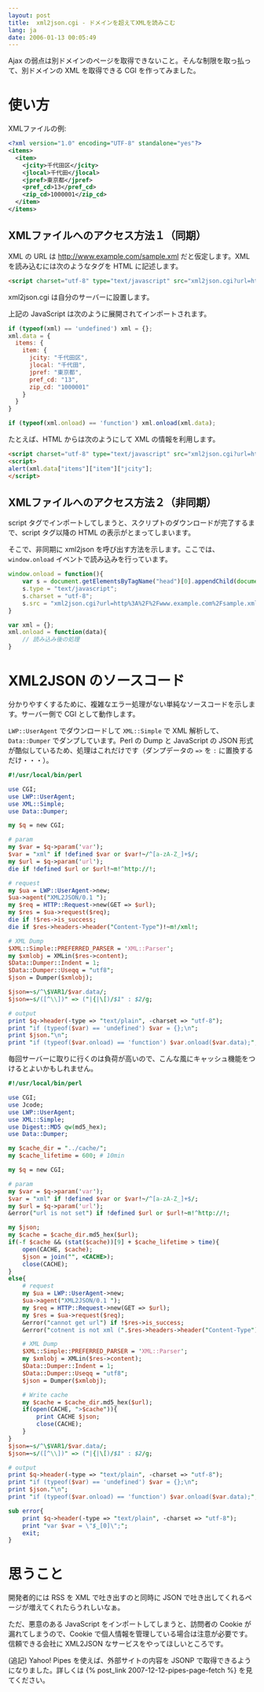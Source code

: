 ```yaml
---
layout: post
title:  xml2json.cgi - ドメインを超えてXMLを読みこむ
lang: ja
date: 2006-01-13 00:05:49
---
```

Ajax の弱点は別ドメインのページを取得できないこと。そんな制限を取っ払って、別ドメインの XML を取得できる CGI を作ってみました。


使い方
======

XMLファイルの例:

```xml
<?xml version="1.0" encoding="UTF-8" standalone="yes"?>
<items>
  <item>
    <jcity>千代田区</jcity>
    <jlocal>千代田</jlocal>
    <jpref>東京都</jpref>
    <pref_cd>13</pref_cd>
    <zip_cd>1000001</zip_cd>
  </item>
</items>
```

XMLファイルへのアクセス方法１（同期）
------------------------------------

XML の URL は http://www.example.com/sample.xml だと仮定します。XML を読み込むには次のようなタグを HTML に記述します。

```html
<script charset="utf-8" type="text/javascript" src="xml2json.cgi?url=http%3A%2F%2Fwww.example.com%2Fsample.xml"></script>
```

xml2json.cgi は自分のサーバーに設置します。

上記の JavaScript は次のように展開されてインポートされます。

```javascript
if (typeof(xml) == 'undefined') xml = {};
xml.data = {
  items: {
    item: {
      jcity: "千代田区",
      jlocal: "千代田",
      jpref: "東京都",
      pref_cd: "13",
      zip_cd: "1000001"
    }
  }
}

if (typeof(xml.onload) == 'function') xml.onload(xml.data);
```

たとえば、HTML からは次のようにして XML の情報を利用します。

```html
<script charset="utf-8" type="text/javascript" src="xml2json.cgi?url=http%3A%2F%2Fwww.example.com%2Fsample.xml"></script>
<script>
alert(xml.data["items"]["item"]["jcity"];
</script>
```

XMLファイルへのアクセス方法２（非同期）
--------------------------------------

script タグでインポートしてしまうと、スクリプトのダウンロードが完了するまで、script タグ以降の HTML の表示がとまってしまいます。

そこで、非同期に xml2json を呼び出す方法を示します。ここでは、`window.onload` イベントで読み込みを行っています。

```javascript
window.onload = function(){
	var s = document.getElementsByTagName("head")[0].appendChild(document.createElement("script"));
	s.type = "text/javascript";
	s.charset = "utf-8";
	s.src = "xml2json.cgi?url=http%3A%2F%2Fwww.example.com%2Fsample.xml";
}

var xml = {};
xml.onload = function(data){
	// 読み込み後の処理
}
```


XML2JSON のソースコード
=======================

分かりやすくするために、複雑なエラー処理がない単純なソースコードを示します。サーバー側で CGI として動作します。

`LWP::UserAgent` でダウンロードして `XML::Simple` で XML 解析して、`Data::Dumper` でダンプしています。Perl の Dump と JavaScript の JSON 形式が酷似しているため、処理はこれだけです（ダンプデータの `=>` を `:` に置換するだけ・・・）。

```perl
#!/usr/local/bin/perl

use CGI;
use LWP::UserAgent;
use XML::Simple;
use Data::Dumper;

my $q = new CGI;

# param
my $var = $q->param('var');
$var = "xml" if !defined $var or $var!~/^[a-zA-Z_]+$/;
my $url = $q->param('url');
die if !defined $url or $url!~m!^http://!;

# request
my $ua = LWP::UserAgent->new;
$ua->agent("XML2JSON/0.1 ");
my $req = HTTP::Request->new(GET => $url);
my $res = $ua->request($req);
die if !$res->is_success;
die if $res->headers->header("Content-Type")!~m!/xml!;

# XML Dump
$XML::Simple::PREFERRED_PARSER = 'XML::Parser';
my $xmlobj = XMLin($res->content);
$Data::Dumper::Indent = 1;
$Data::Dumper::Useqq = "utf8";
$json = Dumper($xmlobj);

$json=~s/^\$VAR1/$var.data/;
$json=~s/([^\\])" => ("|{|\[)/$1" : $2/g;

# output
print $q->header(-type => "text/plain", -charset => "utf-8");
print "if (typeof($var) == 'undefined') $var = {};\n";
print $json."\n";
print "if (typeof($var.onload) == 'function') $var.onload($var.data);";
```

毎回サーバーに取りに行くのは負荷が高いので、こんな風にキャッシュ機能をつけるとよいかもしれません。

```perl
#!/usr/local/bin/perl

use CGI;
use Jcode;
use LWP::UserAgent;
use XML::Simple;
use Digest::MD5 qw(md5_hex);
use Data::Dumper;

my $cache_dir = "../cache/";
my $cache_lifetime = 600; # 10min

my $q = new CGI;

# param
my $var = $q->param('var');
$var = "xml" if !defined $var or $var!~/^[a-zA-Z_]+$/;
my $url = $q->param('url');
&error("url is not set") if !defined $url or $url!~m!^http://!;

my $json;
my $cache = $cache_dir.md5_hex($url);
if(-f $cache && (stat($cache))[9] + $cache_lifetime > time){
	open(CACHE, $cache);
	$json = join("", <CACHE>);
	close(CACHE);
}
else{
	# request
	my $ua = LWP::UserAgent->new;
	$ua->agent("XML2JSON/0.1 ");
	my $req = HTTP::Request->new(GET => $url);
	my $res = $ua->request($req);
	&error("cannot get url") if !$res->is_success;
	&error("cotnent is not xml (".$res->headers->header("Content-Type").")") if $res->headers->header("Content-Type")!~m!/xml!;

	# XML Dump
	$XML::Simple::PREFERRED_PARSER = 'XML::Parser';
	my $xmlobj = XMLin($res->content);
	$Data::Dumper::Indent = 1;
	$Data::Dumper::Useqq = "utf8";
	$json = Dumper($xmlobj);

	# Write cache
	my $cache = $cache_dir.md5_hex($url);
	if(open(CACHE, ">$cache")){
		print CACHE $json;
		close(CACHE);
	}
}
$json=~s/^\$VAR1/$var.data/;
$json=~s/([^\\])" => ("|{|\[)/$1" : $2/g;

# output
print $q->header(-type => "text/plain", -charset => "utf-8");
print "if (typeof($var) == 'undefined') $var = {};\n";
print $json."\n";
print "if (typeof($var.onload) == 'function') $var.onload($var.data);";

sub error{
	print $q->header(-type => "text/plain", -charset => "utf-8");
	print "var $var = \"$_[0]\";";
	exit;
}
```

思うこと
========

開発者的には RSS を XML で吐き出すのと同時に JSON で吐き出してくれるページが増えてくれたらうれしいなぁ。

ただ、悪意のある JavaScript をインポートしてしまうと、訪問者の Cookie が漏れてしまうので、Cookie で個人情報を管理している場合は注意が必要です。信頼できる会社に XML2JSON なサービスをやってほしいところです。

(追記) Yahoo! Pipes を使えば、外部サイトの内容を JSONP で取得できるようになりました。詳しくは {% post_link 2007-12-12-pipes-page-fetch %} を見てください。
